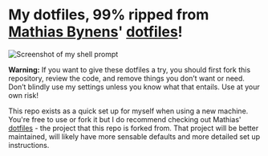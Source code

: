 # My dotfiles, 99% ripped from [Mathias Bynens](https://github.com/mathiasbynens)' [dotfiles](https://github.com/mathiasbynens/dotfiles)!

![Screenshot of my shell prompt](https://spentaylor.files.wordpress.com/2017/06/bashprompt.png)

**Warning:** If you want to give these dotfiles a try, you should first fork this repository, review the code, and remove things you don’t want or need. Don’t blindly use my settings unless you know what that entails. Use at your own risk!

This repo exists as a quick set up for myself when using a new machine.
You're free to use or fork it but I do recommend checking out Mathias' [dotfiles](https://github.com/mathiasbynens/dotfiles) - the project that this repo is forked from.
That project will be better maintained, will likely have more sensable defaults and more detailed set up instructions.
